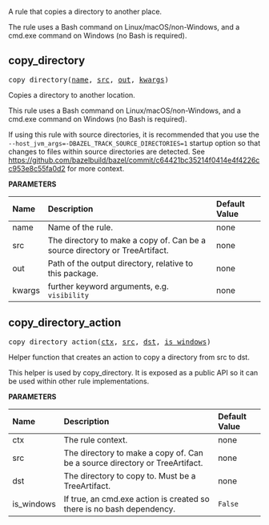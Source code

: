 <!-- Generated with Stardoc: http://skydoc.bazel.build -->

A rule that copies a directory to another place.

The rule uses a Bash command on Linux/macOS/non-Windows, and a cmd.exe command
on Windows (no Bash is required).


<a id="#copy_directory"></a>

## copy_directory

<pre>
copy_directory(<a href="#copy_directory-name">name</a>, <a href="#copy_directory-src">src</a>, <a href="#copy_directory-out">out</a>, <a href="#copy_directory-kwargs">kwargs</a>)
</pre>

Copies a directory to another location.

This rule uses a Bash command on Linux/macOS/non-Windows, and a cmd.exe command on Windows (no Bash is required).

If using this rule with source directories, it is recommended that you use the
`--host_jvm_args=-DBAZEL_TRACK_SOURCE_DIRECTORIES=1` startup option so that changes
to files within source directories are detected. See
https://github.com/bazelbuild/bazel/commit/c64421bc35214f0414e4f4226cc953e8c55fa0d2
for more context.


**PARAMETERS**


| Name  | Description | Default Value |
| :------------- | :------------- | :------------- |
| <a id="copy_directory-name"></a>name |  Name of the rule.   |  none |
| <a id="copy_directory-src"></a>src |  The directory to make a copy of. Can be a source directory or TreeArtifact.   |  none |
| <a id="copy_directory-out"></a>out |  Path of the output directory, relative to this package.   |  none |
| <a id="copy_directory-kwargs"></a>kwargs |  further keyword arguments, e.g. <code>visibility</code>   |  none |


<a id="#copy_directory_action"></a>

## copy_directory_action

<pre>
copy_directory_action(<a href="#copy_directory_action-ctx">ctx</a>, <a href="#copy_directory_action-src">src</a>, <a href="#copy_directory_action-dst">dst</a>, <a href="#copy_directory_action-is_windows">is_windows</a>)
</pre>

Helper function that creates an action to copy a directory from src to dst.

This helper is used by copy_directory. It is exposed as a public API so it can be used within
other rule implementations.


**PARAMETERS**


| Name  | Description | Default Value |
| :------------- | :------------- | :------------- |
| <a id="copy_directory_action-ctx"></a>ctx |  The rule context.   |  none |
| <a id="copy_directory_action-src"></a>src |  The directory to make a copy of. Can be a source directory or TreeArtifact.   |  none |
| <a id="copy_directory_action-dst"></a>dst |  The directory to copy to. Must be a TreeArtifact.   |  none |
| <a id="copy_directory_action-is_windows"></a>is_windows |  If true, an cmd.exe action is created so there is no bash dependency.   |  <code>False</code> |


